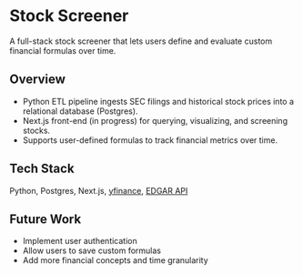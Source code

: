 # Stock Screener

A full-stack stock screener that lets users define and evaluate custom financial formulas over time.

## Overview
- Python ETL pipeline ingests SEC filings and historical stock prices into a relational database (Postgres).  
- Next.js front-end (in progress) for querying, visualizing, and screening stocks.  
- Supports user-defined formulas to track financial metrics over time.

## Tech Stack
Python, Postgres, Next.js, [yfinance](https://github.com/ranaroussi/yfinance), [EDGAR API](https://www.sec.gov/search-filings/edgar-application-programming-interfaces)

## Future Work  
- Implement user authentication
- Allow users to save custom formulas
- Add more financial concepts and time granularity
